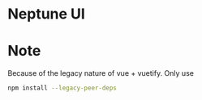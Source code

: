 # Neptune UI

# Note

Because of the legacy nature of vue + vuetify. Only use 

```bash
npm install --legacy-peer-deps
```